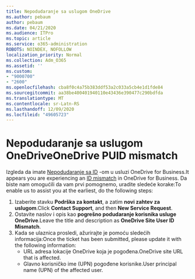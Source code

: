 ```yaml
---
title: Nepodudaranje sa uslugom OneDrive
ms.author: pebaum
author: pebaum
ms.date: 04/21/2020
ms.audience: ITPro
ms.topic: article
ms.service: o365-administration
ROBOTS: NOINDEX, NOFOLLOW
localization_priority: Normal
ms.collection: Adm_O365
ms.assetid: ''
ms.custom:
- "9000700"
- "2600"
ms.openlocfilehash: cba8f0c4a75b383ddf53a2c033a5cb4e1d1fde84
ms.sourcegitcommit: aa38be400401940110e43436e390477c290bdfda
ms.translationtype: MT
ms.contentlocale: sr-Latn-RS
ms.lasthandoff: 12/09/2020
ms.locfileid: "49605723"
---
```

# <a name="onedrive-puid-mismatch"></a><span data-ttu-id="562de-102">Nepodudaranje sa uslugom OneDrive</span><span class="sxs-lookup"><span data-stu-id="562de-102">OneDrive PUID mismatch</span></span>

<span data-ttu-id="562de-103">Izgleda da imate [Nepodudaranje sa ID](https://docs.microsoft.com/sharepoint/troubleshoot/administration/access-denied-or-need-permission-error-sharepoint-online-or-onedrive-for-business#when-accessing-a-onedrive-site) -om u usluzi OneDrive for Business.</span><span class="sxs-lookup"><span data-stu-id="562de-103">It appears you are experiencing an [ID mismatch](https://docs.microsoft.com/sharepoint/troubleshoot/administration/access-denied-or-need-permission-error-sharepoint-online-or-onedrive-for-business#when-accessing-a-onedrive-site) in OneDrive for Business.</span></span> <span data-ttu-id="562de-104">Da biste nam omogućili da vam prvi pomognemo, uradite sledeće korake:</span><span class="sxs-lookup"><span data-stu-id="562de-104">To enable us to assist you at the earliest, do the following steps:</span></span>

1. <span data-ttu-id="562de-105">Izaberite stavku  **Podrška za kontakt**, a zatim  **novi zahtev za uslugom**.</span><span class="sxs-lookup"><span data-stu-id="562de-105">Click  **Contact Support**, and then  **New Service Request**.</span></span>
2. <span data-ttu-id="562de-106">Ostavite naslov i opis kao  **pogrešno podudaranje korisnika usluge OneDrive**.</span><span class="sxs-lookup"><span data-stu-id="562de-106">Leave the title and description as  **OneDrive Site User ID Mismatch**.</span></span>
3. <span data-ttu-id="562de-107">Kada se ulaznica prosledi, ažurirajte je pomoću sledećih informacija:</span><span class="sxs-lookup"><span data-stu-id="562de-107">Once the ticket has been submitted, please update it with the following information:</span></span>
    - <span data-ttu-id="562de-108">URL adresa lokacije OneDrive koja je pogođena.</span><span class="sxs-lookup"><span data-stu-id="562de-108">OneDrive site URL that is affected.</span></span>
    - <span data-ttu-id="562de-109">Glavno korisničko ime (UPN) pogođene korisnike.</span><span class="sxs-lookup"><span data-stu-id="562de-109">User principal name (UPN) of the affected user.</span></span>
